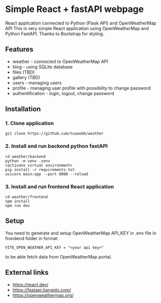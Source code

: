 # Simple React + fastAPI webpage

React application connected to Python (Flask API) and OpenWeatherMap API
This is very simple React application using OpenWeatherMap and Python FastAPI. Thanks to Bootstrap for styling.

## Features

- weather - connected to OpenWeatherMap API
- blog - using SQLite database
- files (TBD)
- gallery (TBD)
- users - managing users
- profile - managing user profile with possibility to change password
- authentification - login, logout, change password

## Installation

### 1. Clone application

```
git clone https://github.com/tuxwobb/weather
```

### 2. Install and run backend python fastAPI

```
cd weather/backend
python -m venv .venv
<activate virtual environment>
pip install -r requirements.txt
uvicorn main:app --port 8000 --reload
```

### 3. Install and run frontend React application

```
cd weather/frontend
npm install
npm run dev
```

## Setup

You need to generate and setup OpenWeatherMap API_KEY in .env file in frondend folder in format:

```
VITE_OPEN_WEATHER_API_KEY = "<your api key>"
```

to be able fetch data from OpenWeatherMap portal.

## External links

- https://react.dev/
- https://fastapi.tiangolo.com/
- https://openweathermap.org/
